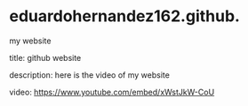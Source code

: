 # eduardohernandez162.github.
my website

title: github website

description: here is the video of my website


video: https://www.youtube.com/embed/xWstJkW-CoU
